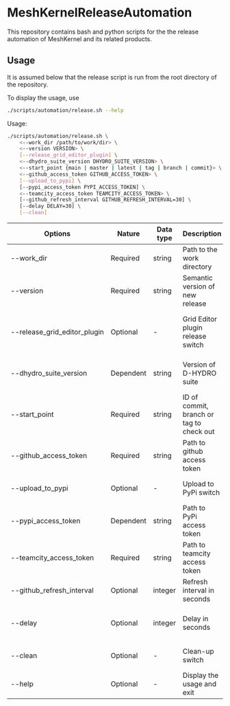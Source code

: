 # MeshKernelReleaseAutomation

This repository contains bash and python scripts for the the release automation of MeshKernel and its related products.

## Usage

It is assumed below that the release script is run from the root directory of the repository.

To display the usage, use

```bash
./scripts/automation/release.sh --help
```

Usage:

```bash
./scripts/automation/release.sh \
    <--work_dir /path/to/work/dir> \
    <--version VERSION> \
    [--release_grid_editor_plugin] \
    <--dhydro_suite_version DHYDRO_SUITE_VERSION> \
    <--start_point {main | master | latest | tag | branch | commit}> \
    <--github_access_token GITHUB_ACCESS_TOKEN> \
    [--upload_to_pypi] \
    [--pypi_access_token PYPI_ACCESS_TOKEN] \
    <--teamcity_access_token TEAMCITY_ACCESS_TOKEN> \
    [--github_refresh_interval GITHUB_REFRESH_INTERVAL=30] \
    [--delay DELAY=30] \
    [--clean]
```

| Options                                   | Nature    | Data type | Description                              | Notes                                                                                         |
| ----------------------------------------- | --------- | --------- | ---------------------------------------- | --------------------------------------------------------------------------------------------- |
| --work_dir                                | Required  | string    | Path to the work directory               |                                                                                               |
| --version                                 | Required  | string    | Semantic version of new release          |                                                                                               |
| <nobr>--release_grid_editor_plugin</nobr> | Optional  | -         | Grid Editor plugin release switch        | If supplied, Grid Editor plugin is released beside MeshKernel, MeshKernelPy and MeshKernelNET |
| --dhydro_suite_version                    | Dependent | string    | Version of D-HYDRO suite                 | Required if --release_grid_editor_plugin is provided, ignored otherwise                       |
| --start_point                             | Required  | string    | ID of commit, branch or tag to check out | If a branch is specified, the HEAD of the branch is checked out                               |
| --github_access_token                     | Required  | string    | Path to github access token              |                                                                                               |
| --upload_to_pypi                          | Optional  | -         | Upload to PyPi switch                    | If supplied, the generated python wheels are uploaded to PyPi                                 |
| --pypi_access_token                       | Dependent | string    | Path to PyPi access token                | Required if --upload_to_pypi is provided, ignored otherwise                                   |
| --teamcity_access_token                   | Required  | string    | Path to teamcity access token            |                                                                                               |
| --github_refresh_interval                 | Optional  | integer   | Refresh interval in seconds              | Used as a refresh interval while watching github PR checks (default = 30s)                    |
| --delay                                   | Optional  | integer   | Delay in seconds                         | The script sleeps for this duration before watching github PR checks (default = 30s)          |
| --clean                                   | Optional  | -         | Clean-up switch                          | If supplied, the work directory is removed upon completion                                    |
| --help                                    | Optional  | -         | Display the usage and exit               |                                                                                               |
